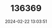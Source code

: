 ---
title: "136369"
category: "Avahi meridionalis"
draft: false
date: 2024-02-22 13:03:51
languages:
  Malagasy: ["Fotsyfe"]
  German: ["Südlicher Wollmaki"]
  English: ["Southern Woolly Lemur"]
---